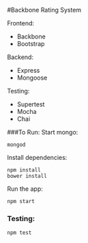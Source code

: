 #Backbone Rating System

Frontend: 
* Backbone
* Bootstrap

Backend: 
* Express
* Mongoose

Testing:
* Supertest
* Mocha
* Chai

###To Run: 
Start mongo:
```
mongod
```
Install dependencies:
```
npm install
bower install
```
Run the app:
```
npm start
```

### Testing:
```
npm test
```
 

